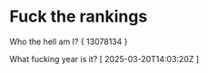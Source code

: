 # Fuck the rankings

Who the hell am I?
{ 13078134 }

What fucking year is it?
[ 2025-03-20T14:03:20Z ]

